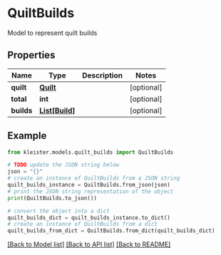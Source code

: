 # QuiltBuilds

Model to represent quilt builds

## Properties

Name | Type | Description | Notes
------------ | ------------- | ------------- | -------------
**quilt** | [**Quilt**](Quilt.md) |  | [optional] 
**total** | **int** |  | [optional] 
**builds** | [**List[Build]**](Build.md) |  | [optional] 

## Example

```python
from kleister.models.quilt_builds import QuiltBuilds

# TODO update the JSON string below
json = "{}"
# create an instance of QuiltBuilds from a JSON string
quilt_builds_instance = QuiltBuilds.from_json(json)
# print the JSON string representation of the object
print(QuiltBuilds.to_json())

# convert the object into a dict
quilt_builds_dict = quilt_builds_instance.to_dict()
# create an instance of QuiltBuilds from a dict
quilt_builds_from_dict = QuiltBuilds.from_dict(quilt_builds_dict)
```
[[Back to Model list]](../README.md#documentation-for-models) [[Back to API list]](../README.md#documentation-for-api-endpoints) [[Back to README]](../README.md)



